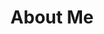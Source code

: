 ---
home: true
portfolio: true
title: About Me
description: Short introduction about Eko Sutrisno Adiguna.
icon: user-tie
name: Eko Sutrisno Adiguna
avatar: /assets/images/avatar.png
titles:
  - Full-Stack Developer With +8 years of experiences
  - Specializing in Laravel & Vue.js
  - Also A Private Teacher on Superprof
  - Reading, watching movie, and playing game are my hobbies
content: none
footer: false
---